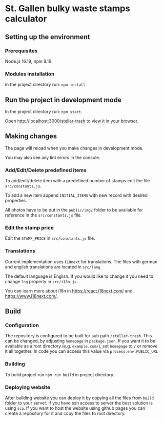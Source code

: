 # St. Gallen bulky waste stamps calculator

## Setting up the environment

### Prerequisites

Node.js 16.19, npm 8.19

### Modules installation

In the project directory run: `npm install`

## Run the project in development mode

In the project directory run: `npm start`.

Open [http://localhost:3000/stellar-trash](http://localhost:3000/stellar-trash) to view it in your browser.

## Making changes

The page will reload when you make changes in development mode.

You may also see any lint errors in the console.

### Add/Edit/Delete predefined items

To add/edit/delete item with a predefined number of stamps edit the file `src/constants.js`.

To add a new item append `INITIAL_ITEMS` with new record with desired properties.

All photos have to be put in the `public/img/` folder to be available for reference in the `src/constants.js` file.

### Edit the stamp price

Edit the `STAMP_PRICE` in `src/constants.js` file.

### Translations

Current implementation uses `i18next` for translations. The files with german and english translations are located in `src/lang`. 

The default language is English. If you would like to change it you need to change `lng` property in `src/i18n.js`.

You can learn more about i18n in https://react.i18next.com/ and https://www.i18next.com/.

## Build

### Configuration

The repository is configured to be built for sub path `/stellar-trash`. This can be changed, by adjusting `homepage` in `package.json`. If you want it to be available as a root directory (e.g. `example.com/`), set `homepage` to `/` or remove it all together. In code you can access this value via `process.env.PUBLIC_URL`

### Building

To build project run `npm run build` in project directory.

### Deploying website

After building website you can deploy it by copying all the files from `build` folder to your server. If you have ssh access to server the best solution is using `scp`. If you want to host the website using github pages you can create a repository for it and copy the files to root directory.
